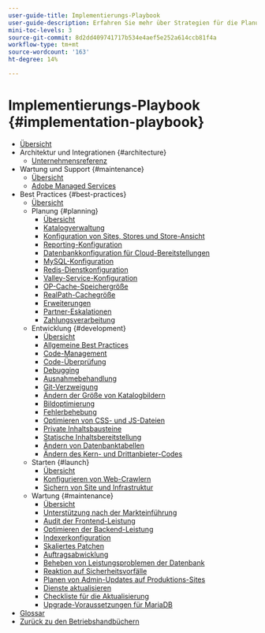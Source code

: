 ```yaml
---
user-guide-title: Implementierungs-Playbook
user-guide-description: Erfahren Sie mehr über Strategien für die Planung und Implementierung einer erfolgreichen Adobe Commerce-Site.
mini-toc-levels: 3
source-git-commit: 8d2dd409741717b534e4aef5e252a614ccb81f4a
workflow-type: tm+mt
source-wordcount: '163'
ht-degree: 14%

---
```



# Implementierungs-Playbook {#implementation-playbook}

- [Übersicht](overview.md)
- Architektur und Integrationen {#architecture}
   - [Unternehmensreferenz](architecture/enterprise-blueprint.md)
- Wartung und Support {#maintenance}
   - [Übersicht](maintenance/overview.md)
   - [Adobe Managed Services](maintenance/adobe-managed-services.md)
- Best Practices {#best-practices}
   - [Übersicht](best-practices/phases.md)
   - Planung {#planning}
      - [Übersicht](best-practices/planning/overview.md)
      - [Katalogverwaltung](best-practices/planning/catalog-management.md)
      - [Konfiguration von Sites, Stores und Store-Ansicht](best-practices/planning/sites-stores-store-views.md)
      - [Reporting-Konfiguration](best-practices/planning/reporting-configuration.md)
      - [Datenbankkonfiguration für Cloud-Bereitstellungen&#x200B;](best-practices/planning/database-on-cloud.md)
      - [MySQL-Konfiguration](best-practices/planning/mysql-configuration.md)
      - [Redis-Dienstkonfiguration](best-practices/planning/redis-service-configuration.md)
      - [Valley-Service-Konfiguration](best-practices/planning/valkey-service-configuration.md)
      - [OP-Cache-Speichergröße](best-practices/planning/opcache-memory-size.md)
      - [RealPath-Cachegröße](best-practices/planning/realpath-cache-size.md)
      - [Erweiterungen](best-practices/planning/extensions.md)
      - [Partner-Eskalationen](best-practices/planning/partner-escalation.md)
      - [Zahlungsverarbeitung](best-practices/planning/payment-processing-storage.md)
   - Entwicklung {#development}
      - [Übersicht](best-practices/development/overview.md)
      - [Allgemeine Best Practices](best-practices/development/general.md)
      - [Code-Management](best-practices/development/code-management.md)
      - [Code-Überprüfung](best-practices/development/code-review.md)
      - [Debugging](best-practices/development/debugging.md)
      - [Ausnahmebehandlung](best-practices/development/exception-handling.md)
      - [Git-Verzweigung](best-practices/development/git-branching.md)
      - [Ändern der Größe von Katalogbildern](best-practices/development/catalog-image-resizing.md)
      - [Bildoptimierung](best-practices/development/image-optimization.md)
      - [Fehlerbehebung](best-practices/development/troubleshooting.md)
      - [Optimieren von CSS- und JS-Dateien](best-practices/development/optimize-css-js-files.md)
      - [Private Inhaltsbausteine](best-practices/development/private-content-block-configuration.md)
      - [Statische Inhaltsbereitstellung](best-practices/development/static-content-deployment.md)
      - [Ändern von Datenbanktabellen](best-practices/development/modifying-core-and-third-party-tables.md)
      - [Ändern des Kern- und Drittanbieter-Codes](best-practices/development/modifying-core-and-third-party-code.md)
   - Starten {#launch}
      - [Übersicht](best-practices/launch/overview.md)
      - [Konfigurieren von Web-Crawlern](best-practices/launch/robots-txt.md)
      - [Sichern von Site und Infrastruktur](best-practices/launch/security-best-practices.md)
   - Wartung {#maintenance}
      - [Übersicht](best-practices/maintenance/overview.md)
      - [Unterstützung nach der Markteinführung](best-practices/maintenance/post-launch.md)
      - [Audit der Frontend-Leistung](best-practices/maintenance/frontend-performance.md)
      - [Optimieren der Backend-Leistung](best-practices/maintenance/backend-performance.md)
      - [Indexerkonfiguration](best-practices/maintenance/indexer-configuration.md)
      - [Skaliertes Patchen](best-practices/maintenance/patching-at-scale.md)
      - [Auftragsabwicklung](best-practices/maintenance/order-processing-configuration.md)
      - [Beheben von Leistungsproblemen der Datenbank](best-practices/maintenance/resolve-database-performance-issues.md)
      - [Reaktion auf Sicherheitsvorfälle](best-practices/maintenance/respond-to-security-incident.md)
      - [Planen von Admin-Updates auf Produktions-Sites](best-practices/maintenance/scheduling-admin-updates-in-production.md)
      - [Dienste aktualisieren](best-practices/maintenance/update-services.md)
      - [Checkliste für die Aktualisierung](best-practices/maintenance/upgrade-checklist.md)
      - [Upgrade-Voraussetzungen für MariaDB](best-practices/maintenance/mariadb-upgrade.md)
- [Glossar](glossary.md)
- [Zurück zu den Betriebshandbüchern](https://experienceleague.adobe.com/docs/commerce-operations/operational-guides/home.html?lang=de)
